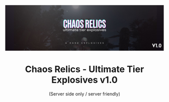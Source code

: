 <div align="center">
  <a href="https://discord.gg/ckEz8Yw">
    <img src="./ChaosRelics-UltimateTierExplosives.jpg" alt="Logo" width="auto" height="auto">
  </a>

  <h1 align="center">Chaos Relics - Ultimate Tier Explosives v1.0</h3>

  <p align="center">
    (Server side only / server friendly)
    <br />
  </p>
</div>
